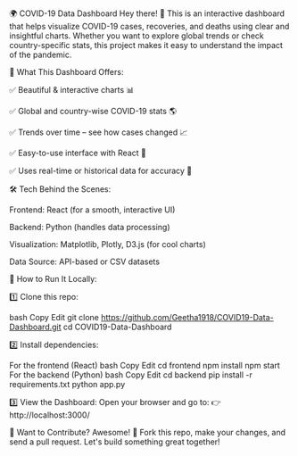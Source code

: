 🌍 COVID-19 Data Dashboard
Hey there! 👋 This is an interactive dashboard that helps visualize COVID-19 cases, recoveries, and deaths using clear and insightful charts. Whether you want to explore global trends or check country-specific stats, this project makes it easy to understand the impact of the pandemic.

🚀 What This Dashboard Offers:

✅ Beautiful & interactive charts 📊

✅ Global and country-wise COVID-19 stats 🌎

✅ Trends over time – see how cases changed 📈

✅ Easy-to-use interface with React 🎨

✅ Uses real-time or historical data for accuracy 📅

🛠 Tech Behind the Scenes:

Frontend: React (for a smooth, interactive UI)

Backend: Python (handles data processing)

Visualization: Matplotlib, Plotly, D3.js (for cool charts)

Data Source: API-based or CSV datasets

🔧 How to Run It Locally:

1️⃣ Clone this repo:

bash
Copy
Edit
git clone https://github.com/Geetha1918/COVID19-Data-Dashboard.git
cd COVID19-Data-Dashboard

2️⃣ Install dependencies:

For the frontend (React)
bash
Copy
Edit
cd frontend
npm install
npm start
For the backend (Python)
bash
Copy
Edit
cd backend
pip install -r requirements.txt
python app.py

3️⃣ View the Dashboard: Open your browser and go to:
👉 http://localhost:3000/

🤝 Want to Contribute?
Awesome! 🎉 Fork this repo, make your changes, and send a pull request. Let's build something great together!
